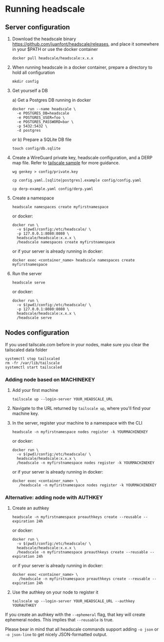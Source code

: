 # Running headscale

## Server configuration
1. Download the headscale binary https://github.com/juanfont/headscale/releases, and place it somewhere in your $PATH or use the docker container

   ```shell
   docker pull headscale/headscale:x.x.x
   ```

   <!--
    or
    ```shell
    docker pull ghrc.io/juanfont/headscale:x.x.x
    ``` -->

2. When running headscale in a docker container, prepare a directory to hold all configuration

   ```shell
   mkdir config
   ```
   
3. Get yourself a DB

   a) Get a Postgres DB running in docker
   ```shell
   docker run --name headscale \
     -e POSTGRES_DB=headscale
     -e POSTGRES_USER=foo \
     -e POSTGRES_PASSWORD=bar \
     -p 5432:5432 \
     -d postgres
   ```
   or b) Prepare a SQLite DB file
   ```shell
   touch config/db.sqlite
   ```

4. Create a WireGuard private key, headscale configuration, and a DERP map file. Refer to [tailscale sample](https://raw.githubusercontent.com/tailscale/tailscale/main/net/dnsfallback/dns-fallback-servers.json) for more guidance.

   ```shell
   wg genkey > config/private.key

   cp config.yaml.[sqlite|postgres].example config/config.yaml
   
   cp derp-example.yaml config/derp.yaml
   ```

5. Create a namespace

   ```shell
   headscale namespaces create myfirstnamespace
   ```

   or docker:

   ```shell
   docker run \
     -v $(pwd)/config:/etc/headscale/ \
     -p 127.0.0.1:8080:8080 \
     headscale/headscale:x.x.x \
     /headscale namespaces create myfirstnamespace
   ```

   or if your server is already running in docker:

   ```shell
   docker exec <container_name> headscale namespaces create myfirstnamespace
   ```

6. Run the server

   ```shell
   headscale serve
   ```

   or docker:

   ```shell
   docker run \
     -v $(pwd)/config:/etc/headscale/ \
     -p 127.0.0.1:8080:8080 \
     headscale/headscale:x.x.x \
     /headscale serve
   ```
## Nodes configuration

If you used tailscale.com before in your nodes, make sure you clear the tailscaled data folder

   ```shell
   systemctl stop tailscaled
   rm -fr /var/lib/tailscale
   systemctl start tailscaled
   ```

### Adding node based on MACHINEKEY

1. Add your first machine

   ```shell
   tailscale up --login-server YOUR_HEADSCALE_URL
   ```

2. Navigate to the URL returned by `tailscale up`, where you'll find your machine key.

3. In the server, register your machine to a namespace with the CLI
   ```shell
   headscale -n myfirstnamespace nodes register -k YOURMACHINEKEY
   ```
   or docker:
   ```shell
   docker run \
     -v $(pwd)/config:/etc/headscale/ \
     headscale/headscale:x.x.x \
     /headscale -n myfirstnamespace nodes register -k YOURMACHINEKEY
   ```
   or if your server is already running in docker:
   ```shell
   docker exec <container_name> \
      /headscale -n myfirstnamespace nodes register -k YOURMACHINEKEY
   ```

### Alternative: adding node with AUTHKEY

1. Create an authkey

   ```shell
   headscale -n myfirstnamespace preauthkeys create --reusable --expiration 24h
   ```

   or docker:

   ```shell
   docker run \
     -v $(pwd)/config:/etc/headscale/ \
     headscale/headscale:x.x.x \
     /headscale -n myfirstnamespace preauthkeys create --reusable --expiration 24h
   ```

   or if your server is already running in docker:

   ```shell
   docker exec <container_name> \
      /headscale -n myfirstnamespace preauthkeys create --reusable --expiration 24h
   ```

2. Use the authkey on your node to register it
   ```shell
   tailscale up --login-server YOUR_HEADSCALE_URL --authkey YOURAUTHKEY
   ```

If you create an authkey with the `--ephemeral` flag, that key will create ephemeral nodes. This implies that `--reusable` is true.

Please bear in mind that all headscale commands support adding `-o json` or `-o json-line` to get nicely JSON-formatted output.

